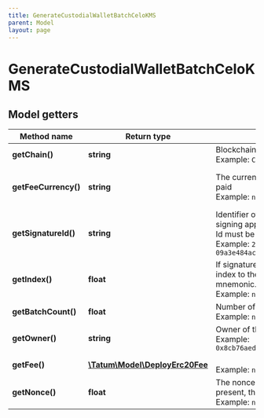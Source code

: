 ```yaml
---
title: GenerateCustodialWalletBatchCeloKMS
parent: Model
layout: page
---
```


# GenerateCustodialWalletBatchCeloKMS

## Model getters

Method name | Return type | Description | Notes
------------ | ------------- | ------------- | -------------
**getChain()** | **string** | Blockchain to work with. <br>Example: `CELO` |
**getFeeCurrency()** | **string** | The currency in which the gas fee will be paid <br>Example: `null` | [optional] [default to 'CELO']
**getSignatureId()** | **string** | Identifier of the private key associated in signing application. Private key, or signature Id must be present. <br>Example: `26d3883e-4e17-48b3-a0ee-09a3e484ac83` |
**getIndex()** | **float** | If signatureId is mnemonic-based, this is the index to the specific address from that mnemonic. <br>Example: `null` | [optional]
**getBatchCount()** | **float** | Number of addresses to generate. <br>Example: `null` |
**getOwner()** | **string** | Owner of the addresses. <br>Example: `0x8cb76aed9c5e336ef961265c6079c14e9cd3d2ea` |
**getFee()** | [**\Tatum\Model\DeployErc20Fee**](../DeployErc20Fee) |  <br>Example: `null` | [optional]
**getNonce()** | **float** | The nonce to be set to the transaction; if not present, the last known nonce will be used <br>Example: `null` | [optional]

